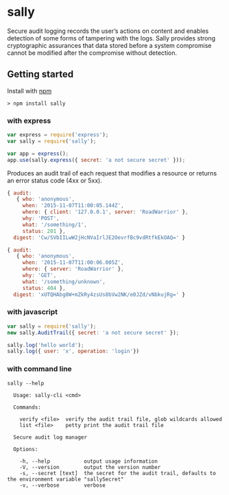 # sally

Secure audit logging records the user’s actions on content and enables detection of some forms of tampering with the logs. Sally provides strong cryptographic assurances that data stored before a system compromise cannot be modified after the compromise without detection. 

## Getting started

Install with [npm](http://blog.npmjs.org/post/85484771375/how-to-install-npm)

    > npm install sally

### with express

```` javascript
var express = require('express');
var sally = require('sally');

var app = express();
app.use(sally.express({ secret: 'a not secure secret' }));
````

Produces an audit trail of each request that modifies a resource or returns an error status code (4xx or 5xx).

```` javascript
{ audit: 
   { who: 'anonymous',
     when: '2015-11-07T11:00:05.144Z',
     where: { client: '127.0.0.1', server: 'RoadWarrior' },
     why: 'POST',
     what: '/something/1',
     status: 201 },
  digest: 'Cw/SVbIILwW2jHcNVaIrlJE2OevrfBc9vdRtfkEkOAQ=' }

{ audit: 
   { who: 'anonymous',
     when: '2015-11-07T11:00:06.005Z',
     where: { server: 'RoadWarrior' },
     why: 'GET',
     what: '/something/unknown',
     status: 404 },
  digest: 'xUTQHAbg8W+mZkRy4zsUs8bVw2NK/e0JZd/vNbkujRg=' }
````
### with javascript

```` javascript
var sally = require('sally');
new sally.AuditTrail({ secret: 'a not secure secret' });

sally.log('hello world');
sally.log({ user: 'x', operation: 'login'})
````

### with command line

````
sally --help

  Usage: sally-cli <cmd>

  Commands:

    verify <file>  verify the audit trail file, glob wildcards allowed
    list <file>    petty print the audit trail file

  Secure audit log manager

  Options:

    -h, --help           output usage information
    -V, --version        output the version number
    -s, --secret [text]  the secret for the audit trail, defaults to the environment variable "sallySecret"
    -v, --verbose        verbose
````

